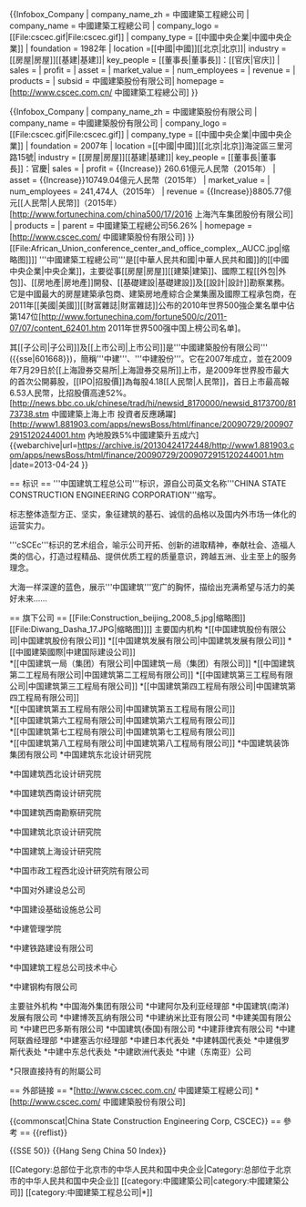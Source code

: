 {{Infobox_Company |
  company_name_zh = 中國建築工程總公司 |
  company_name = 中國建築工程總公司 |
  company_logo = [[File:cscec.gif|File:cscec.gif]] |
  company_type = [[中國中央企業|中國中央企業]] |
  foundation = 1982年 |
  location =[[中國|中國]][[北京|北京]]|
  industry = [[房屋|房屋]][[基建|基建]]|
  key_people = [[董事長|董事長]]：[[官庆|官庆]] |
  sales =  |
  profit =  |
  asset = |
  market_value = |
  num_employees = |
  revenue = |
  products = |
  subsid = 中國建築股份有限公司|
  homepage = [http://www.cscec.com.cn/ 中國建築工程總公司]
}}

{{Infobox_Company |
  company_name_zh = 中國建築股份有限公司 |
  company_name = 中國建築股份有限公司 |
  company_logo = [[File:cscec.gif|File:cscec.gif]] |
  company_type = [[中國中央企業|中國中央企業]] |
  foundation = 2007年 |
  location =[[中國|中國]][[北京|北京]]海淀區三里河路15號|
  industry = [[房屋|房屋]][[基建|基建]]|
  key_people = [[董事長|董事長]]：官慶| 
  sales =  |
  profit = {{Increase}} 260.61億元人民幣（2015年） |
  asset = {{Increase}}10749.04億元人民幣（2015年） |
  market_value = |
  num_employees = 241,474人（2015年） |
  revenue = {{Increase}}8805.77億元[[人民幣|人民幣]]（2015年）<ref>[http://www.fortunechina.com/china500/17/2016 上海汽车集团股份有限公司]</ref> |
  products =  |
  parent = 中國建築工程總公司56.26% |
  homepage = [http://www.cscec.com/ 中國建築股份有限公司]
}}
[[File:African_Union_conference_center_and_office_complex,_AUCC.jpg|缩略图]]]]
'''中國建築工程總公司'''是[[中華人民共和國|中華人民共和國]]的[[中國中央企業|中央企業]]，主要從事[[房屋|房屋]][[建築|建築]]、國際工程[[外包|外包]]、[[房地產|房地產]]開發、[[基礎建設|基礎建設]]及[[設計|設計]]勘察業務。它是中國最大的房屋建築承包商、建築房地產綜合企業集團及國際工程承包商，在2011年[[美國|美國]][[財富雜誌|財富雜誌]]公布的2010年世界500強企業名單中佔第147位<ref>[http://www.fortunechina.com/fortune500/c/2011-07/07/content_62401.htm 2011年世界500强中国上榜公司名单]</ref>。

其[[子公司|子公司]]及[[上市公司|上市公司]]是'''中國建築股份有限公司''' ({{sse|601668}})，簡稱'''中建'''、'''中建股份'''。它在2007年成立，並在2009年7月29日於[[上海證券交易所|上海證券交易所]]上市，是2009年世界股市最大的首次公開募股，[[IPO|招股價]]為每股4.18[[人民幣|人民幣]]，首日上市最高報6.53人民幣，比招股價高達52%。<ref>[http://news.bbc.co.uk/chinese/trad/hi/newsid_8170000/newsid_8173700/8173738.stm 中國建築上海上市 投資者反應踴躍]</ref><ref>[http://www1.881903.com/apps/newsBoss/html/finance/20090729/2009072915120244001.htm 內地股跌5%中國建築升五成六] {{webarchive|url=https://archive.is/20130424172448/http://www1.881903.com/apps/newsBoss/html/finance/20090729/2009072915120244001.htm |date=2013-04-24 }}</ref>

== 标识 ==
'''中国建筑工程总公司'''标识，源自公司英文名称'''CHINA STATE CONSTRUCTION ENGINEERING CORPORATION'''缩写。

标志整体造型方正、坚实，象征建筑的基石、诚信的品格以及国内外市场一体化的运营实力。 

'''cSCEc'''标识的艺术组合，喻示公司开拓、创新的进取精神，奉献社会、造福人类的信心，打造过程精品、提供优质工程的质量意识，跨越五洲、业主至上的服务理念。

大海一样深邃的蓝色，展示'''中国建筑'''宽广的胸怀，描绘出充满希望与活力的美好未来……

== 旗下公司 ==
[[File:Construction_beijing_2008_5.jpg|缩略图]]
[[File:Diwang_Dasha_17.JPG|缩略图]]]]
主要国内机构
*[[中国建筑股份有限公司|中国建筑股份有限公司]]
*[[中国建筑发展有限公司|中国建筑发展有限公司]]
*[[中國建築國際|中建国际建设公司]]  
*[[中国建筑一局（集团）有限公司|中国建筑一局（集团）有限公司]]
*[[中国建筑第二工程局有限公司|中国建筑第二工程局有限公司]]
*[[中国建筑第三工程局有限公司|中国建筑第三工程局有限公司]] 
*[[中国建筑第四工程局有限公司|中国建筑第四工程局有限公司]]  
*[[中国建筑第五工程局有限公司|中国建筑第五工程局有限公司]]  
*[[中国建筑第六工程局有限公司|中国建筑第六工程局有限公司]]  
*[[中国建筑第七工程局有限公司|中国建筑第七工程局有限公司]]  
*[[中国建筑第八工程局有限公司|中国建筑第八工程局有限公司]]
*中国建筑装饰集团有限公司
*中国建筑东北设计研究院

*中国建筑西北设计研究院

*中国建筑西南设计研究院

*中国建筑西南勘察研究院

*中国建筑北京设计研究院

*中国建筑上海设计研究院

*中国市政工程西北设计研究院有限公司

*中国对外建设总公司

*中国建设基础设施总公司

*中建管理学院

*中建铁路建设有限公司

*中国建筑工程总公司技术中心

*中建钢构有限公司
  
主要驻外机构
*中国海外集团有限公司
*中建阿尔及利亚经理部
*中国建筑(南洋)发展有限公司
*中建博茨瓦纳有限公司
*中建纳米比亚有限公司
*中建美国有限公司
*中建巴巴多斯有限公司
*中国建筑(泰国)有限公司
*中建菲律宾有限公司
*中建阿联酋经理部
*中建塞舌尔经理部
*中建日本代表处
*中建韩国代表处
*中建俄罗斯代表处
*中建中东总代表处
*中建欧洲代表处
*中建（东南亚）公司


*只限直接持有的附屬公司　　　

== 外部链接 ==
*[http://www.cscec.com.cn/ 中國建築工程總公司]
*[http://www.cscec.com/ 中國建築股份有限公司]

{{commonscat|China State Construction Engineering Corp, CSCEC}}
== 參考 ==
{{reflist}}

{{SSE 50}}
{{Hang Seng China 50 Index}}

[[Category:总部位于北京市的中华人民共和国中央企业|Category:总部位于北京市的中华人民共和国中央企业]]
[[category:中國建築公司|category:中國建築公司]]
[[category:中國建築工程总公司|*]]